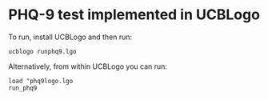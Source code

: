 # PHQ-9 test implemented in UCBLogo

To run, install UCBLogo and then run:

```
ucblogo runphq9.lgo
```

Alternatively, from within UCBLogo you can run:

```
load "phq9logo.lgo
run_phq9
```

